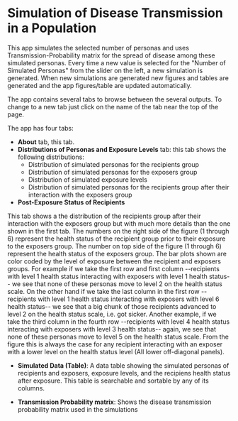 # Simulation of Disease Transmission in a Population


This app simulates the selected number of personas and uses Transmission-Probability matrix for the spread of disease among these simulated personas. Every time a new value is selected for the "Number of Simulated Personas" from the slider on the left, a new simulation is generated. When new simulations are generated new figures and tables are generated and the app figures/table are updated automatically. 

The app contains several tabs to browse between the several outputs. To change to a new tab just click on the name of the tab near the top of the page. 

The app has four tabs:

* __About__ tab, this tab. 
* __Distributions of Personas and Exposure Levels__ tab: this tab shows the following distributions:
  + Distribution of simulated personas for the recipients group
  + Distribution of simulated personas for the exposers group
  + Distribution of simulated exposure levels
  + Distribution of simulated personas for the recipients group after their interaction with the exposers group 
* __Post-Exposure Status of Recipients__

This tab shows a the distribution of the recipients group after their interaction with the exposers group but with much more details than the one shown in the first tab. The numbers on the right side of the figure (1 through 6) represent the health status of the recipient group prior to their exposure to the exposers group. The number on top side of the figure (1 through 6) represent the health status of the exposers group. The bar plots shown are color coded by the level of exposure between the recipient and exposers groups. For example if we take the first row and first column --recipients with level 1 health status interacting with exposers with level 1 health status-- we see that none of these personas move to level 2 on the health status scale. On the other hand if we take the last column in the first row --recipients with level 1 health status interacting with exposers with level 6 health status-- we see that a big chunk of those recipients advanced to level 2 on the health status scale, i.e. got sicker. Another example, if we take the third column in the fourth row --recipients with level 4 health status interacting with exposers with level 3 health status-- again, we see that none of these personas move to level 5 on the health status scale. From the figure this is always the case for any recipient interacting with an exposer with a lower level on the health status level (All lower off-diagonal panels). 

* __Simulated Data (Table)__: A data table showing the simulated personas of recipients and exposers, exposure levels, and the recipiens health status after exposure. This table is searchable and sortable by any of its columns.

* __Transmission Probability matrix__: Shows the disease transmission probability matrix used in the simulations